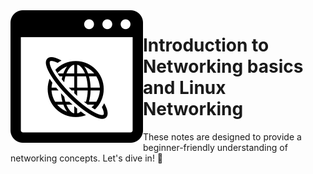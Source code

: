 <img src="images/logo.svg" align="left" />

# Introduction to Networking basics and Linux Networking




These notes are designed to provide a beginner-friendly understanding of networking concepts. Let's dive in! 🚀

